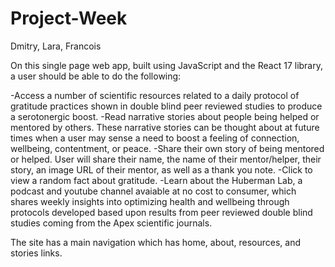 # Project-Week
Dmitry, Lara, Francois


On this single page web app, built using JavaScript and the React 17 library, a user should be able to do the following:

-Access a number of scientific resources related to a daily protocol of gratitude practices shown in double blind peer reviewed studies to produce a serotonergic boost.
-Read narrative stories about people being helped or mentored by others. These narrative stories can be thought about at future times when a user may sense a need to boost a feeling of connection, wellbeing, contentment, or peace.
-Share their own story of being mentored or helped. User will share their name, the name of their mentor/helper, their story, an image URL of their mentor, as well as a thank you note.
-Click to view a random fact about gratitude.
-Learn about the Huberman Lab, a podcast and youtube channel avaiable at no cost to consumer, which shares weekly insights into optimizing health and wellbeing through protocols developed based upon results from peer reviewed double blind studies coming from the Apex scientific journals.

The site has a main navigation which has home, about, resources, and stories links. 
